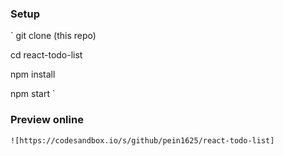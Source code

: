 ### Setup
`
git clone (this repo)

cd react-todo-list

npm install

npm start
`
### Preview online
`
![https://codesandbox.io/s/github/pein1625/react-todo-list]
`
